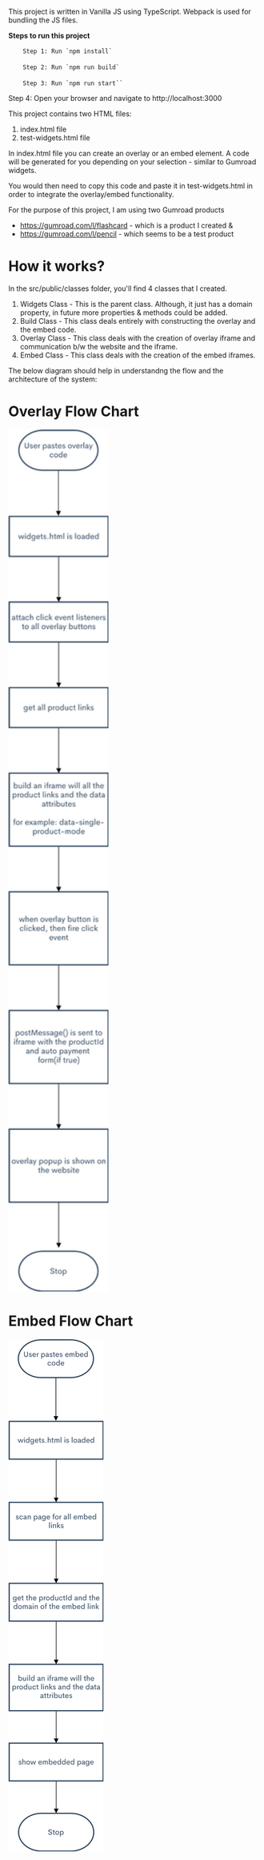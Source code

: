 This project is written in Vanilla JS using TypeScript. Webpack is used for bundling the JS files.

**Steps to run this project**
```
    Step 1: Run `npm install`

    Step 2: Run `npm run build`

    Step 3: Run `npm run start``
```

Step 4: Open your browser and navigate to http://localhost:3000


This project contains two HTML files: 
1. index.html file
2. test-widgets.html file

In index.html file you can create an overlay or an embed element. A code will be generated for you depending on your selection - similar to Gumroad widgets. 

You would then need to copy this code and paste it in test-widgets.html in order to integrate the overlay/embed functionality.

For the purpose of this project, I am using two Gumroad products 
- https://gumroad.com/l/flashcard - which is a product I created &
- https://gumroad.com/l/pencil - which seems to be a test product


<h1> How it works? </h1>

In the src/public/classes folder, you'll find 4 classes that I created.

1. Widgets Class - This is the parent class. Although, it just has a domain property, in future more properties & methods  could be added.
2. Build Class - This class deals entirely with constructing the overlay and the embed code.
3. Overlay Class - This class deals with the creation of overlay iframe and communication b/w the website and the iframe.
4. Embed Class - This class deals with the creation of the embed iframes.

The below diagram should help in understandng the flow and the architecture of the system:

# Overlay Flow Chart
<img width="200" height="auto" src="assets/images/Overlay_Flowchart.png">

# Embed Flow Chart
<img src="assets/images/Embed_Flowchart.png">
